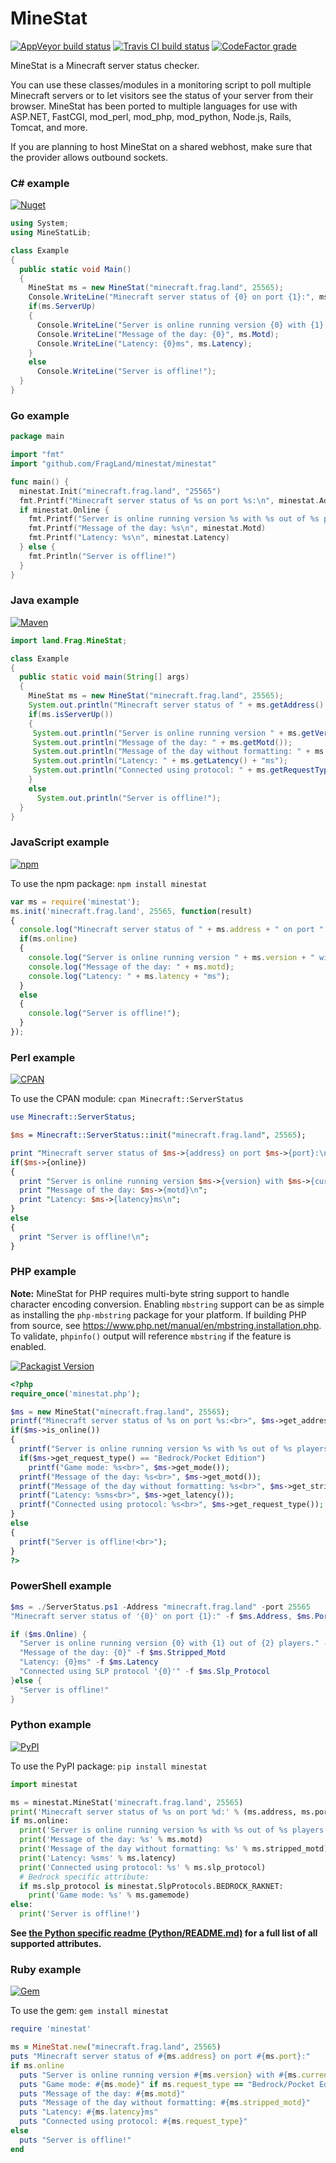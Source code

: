 MineStat
========

[![AppVeyor build status](https://img.shields.io/appveyor/ci/ldilley/minestat?label=AppVeyor%20build%20status)](https://ci.appveyor.com/project/ldilley/minestat)
[![Travis CI build status](https://img.shields.io/travis/com/FragLand/minestat?label=Travis%20CI%20build%20status)](https://travis-ci.com/FragLand/minestat)
[![CodeFactor grade](https://img.shields.io/codefactor/grade/github/FragLand/minestat?label=CodeFactor%20quality)](https://www.codefactor.io/repository/github/fragland/minestat)

MineStat is a Minecraft server status checker.

You can use these classes/modules in a monitoring script to poll multiple Minecraft servers or to let
visitors see the status of your server from their browser. MineStat has been ported to multiple languages for use with ASP.NET, FastCGI, mod_perl, mod_php, mod_python, Node.js, Rails, Tomcat, and more.

If you are planning to host MineStat on a shared webhost, make sure that the provider allows outbound sockets.

### C# example

[![Nuget](https://img.shields.io/nuget/v/minestat?label=NuGet%20package&style=plastic)](https://www.nuget.org/packages/MineStat/)

```cs
using System;
using MineStatLib;

class Example
{
  public static void Main()
  {
    MineStat ms = new MineStat("minecraft.frag.land", 25565);
    Console.WriteLine("Minecraft server status of {0} on port {1}:", ms.Address, ms.Port);
    if(ms.ServerUp)
    {
      Console.WriteLine("Server is online running version {0} with {1} out of {2} players.", ms.Version, ms.CurrentPlayers, ms.MaximumPlayers);
      Console.WriteLine("Message of the day: {0}", ms.Motd);
      Console.WriteLine("Latency: {0}ms", ms.Latency);
    }
    else
      Console.WriteLine("Server is offline!");
  }
}
```

### Go example
```go
package main

import "fmt"
import "github.com/FragLand/minestat/minestat"

func main() {
  minestat.Init("minecraft.frag.land", "25565")
  fmt.Printf("Minecraft server status of %s on port %s:\n", minestat.Address, minestat.Port)
  if minestat.Online {
    fmt.Printf("Server is online running version %s with %s out of %s players.\n", minestat.Version, minestat.Current_players, minestat.Max_players)
    fmt.Printf("Message of the day: %s\n", minestat.Motd)
    fmt.Printf("Latency: %s\n", minestat.Latency)
  } else {
    fmt.Println("Server is offline!")
  }
}
```

### Java example

[![Maven](https://img.shields.io/maven-central/v/io.github.fragland/MineStat?label=Maven%20package&style=plastic)](https://search.maven.org/search?q=a:MineStat)

```java
import land.Frag.MineStat;

class Example
{
  public static void main(String[] args)
  {
    MineStat ms = new MineStat("minecraft.frag.land", 25565);
    System.out.println("Minecraft server status of " + ms.getAddress() + " on port " + ms.getPort() + ":");
    if(ms.isServerUp())
    {
     System.out.println("Server is online running version " + ms.getVersion() + " with " + ms.getCurrentPlayers() + " out of " + ms.getMaximumPlayers() + " players.");
     System.out.println("Message of the day: " + ms.getMotd());
     System.out.println("Message of the day without formatting: " + ms.getStrippedMotd());
     System.out.println("Latency: " + ms.getLatency() + "ms");
     System.out.println("Connected using protocol: " + ms.getRequestType());
    }
    else
      System.out.println("Server is offline!");
  }
}
```

### JavaScript example

[![npm](https://img.shields.io/npm/v/minestat?color=purple&label=npm%20package&style=plastic)](https://www.npmjs.com/package/minestat)

To use the npm package: `npm install minestat`

```javascript
var ms = require('minestat');
ms.init('minecraft.frag.land', 25565, function(result)
{
  console.log("Minecraft server status of " + ms.address + " on port " + ms.port + ":");
  if(ms.online)
  {
    console.log("Server is online running version " + ms.version + " with " + ms.current_players + " out of " + ms.max_players + " players.");
    console.log("Message of the day: " + ms.motd);
    console.log("Latency: " + ms.latency + "ms");
  }
  else
  {
    console.log("Server is offline!");
  }
});
```

### Perl example

[![CPAN](https://img.shields.io/cpan/v/Minecraft-ServerStatus?color=yellow&label=CPAN%20module&style=plastic)](https://metacpan.org/release/Minecraft-ServerStatus)

To use the CPAN module: `cpan Minecraft::ServerStatus`

```perl
use Minecraft::ServerStatus;

$ms = Minecraft::ServerStatus::init("minecraft.frag.land", 25565);

print "Minecraft server status of $ms->{address} on port $ms->{port}:\n";
if($ms->{online})
{
  print "Server is online running version $ms->{version} with $ms->{current_players} out of $ms->{max_players} players.\n";
  print "Message of the day: $ms->{motd}\n";
  print "Latency: $ms->{latency}ms\n";
}
else
{
  print "Server is offline!\n";
}
```

### PHP example

**Note:** MineStat for PHP requires multi-byte string support to handle character encoding conversion. Enabling `mbstring` support can be as simple as installing the `php-mbstring` package for your platform. If building PHP from source, see https://www.php.net/manual/en/mbstring.installation.php. To validate, `phpinfo()` output will reference `mbstring` if the feature is enabled.

[![Packagist Version](https://img.shields.io/packagist/v/fragland/minestat?color=orange&label=Packagist%20package&style=plastic)](https://packagist.org/packages/fragland/minestat)

```php
<?php
require_once('minestat.php');

$ms = new MineStat("minecraft.frag.land", 25565);
printf("Minecraft server status of %s on port %s:<br>", $ms->get_address(), $ms->get_port());
if($ms->is_online())
{
  printf("Server is online running version %s with %s out of %s players.<br>", $ms->get_version(), $ms->get_current_players(), $ms->get_max_players());
  if($ms->get_request_type() == "Bedrock/Pocket Edition")
    printf("Game mode: %s<br>", $ms->get_mode());
  printf("Message of the day: %s<br>", $ms->get_motd());
  printf("Message of the day without formatting: %s<br>", $ms->get_stripped_motd());
  printf("Latency: %sms<br>", $ms->get_latency());
  printf("Connected using protocol: %s<br>", $ms->get_request_type());
}
else
{
  printf("Server is offline!<br>");
}
?>
```

### PowerShell example
```powershell
$ms = ./ServerStatus.ps1 -Address "minecraft.frag.land" -port 25565
"Minecraft server status of '{0}' on port {1}:" -f $ms.Address, $ms.Port

if ($ms.Online) {
  "Server is online running version {0} with {1} out of {2} players." -f $ms.Version, $ms.Current_Players, $ms.Max_Players
  "Message of the day: {0}" -f $ms.Stripped_Motd
  "Latency: {0}ms" -f $ms.Latency
  "Connected using SLP protocol '{0}'" -f $ms.Slp_Protocol
}else {
  "Server is offline!"
}
```

### Python example

[![PyPI](https://img.shields.io/pypi/v/minestat?color=green&label=PyPI%20package&style=plastic)](https://pypi.org/project/minestat/)

To use the PyPI package: `pip install minestat`

```python
import minestat

ms = minestat.MineStat('minecraft.frag.land', 25565)
print('Minecraft server status of %s on port %d:' % (ms.address, ms.port))
if ms.online:
  print('Server is online running version %s with %s out of %s players.' % (ms.version, ms.current_players, ms.max_players))
  print('Message of the day: %s' % ms.motd)
  print('Message of the day without formatting: %s' % ms.stripped_motd)
  print('Latency: %sms' % ms.latency)
  print('Connected using protocol: %s' % ms.slp_protocol)
  # Bedrock specific attribute:
  if ms.slp_protocol is minestat.SlpProtocols.BEDROCK_RAKNET:
    print('Game mode: %s' % ms.gamemode)
else:
  print('Server is offline!')
```

**See [the Python specific readme \(Python/README.md\)](../Python/README.md) for a full list of all supported attributes.**

### Ruby example

[![Gem](https://img.shields.io/gem/v/minestat?color=red&label=Ruby%20gem&style=plastic)](https://rubygems.org/gems/minestat)

To use the gem: `gem install minestat`

```ruby
require 'minestat'

ms = MineStat.new("minecraft.frag.land", 25565)
puts "Minecraft server status of #{ms.address} on port #{ms.port}:"
if ms.online
  puts "Server is online running version #{ms.version} with #{ms.current_players} out of #{ms.max_players} players."
  puts "Game mode: #{ms.mode}" if ms.request_type == "Bedrock/Pocket Edition"
  puts "Message of the day: #{ms.motd}"
  puts "Message of the day without formatting: #{ms.stripped_motd}"
  puts "Latency: #{ms.latency}ms"
  puts "Connected using protocol: #{ms.request_type}"
else
  puts "Server is offline!"
end
```
